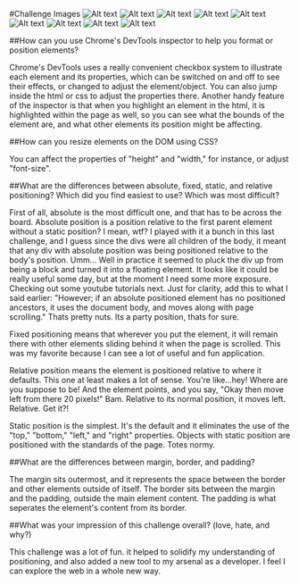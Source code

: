 
#Challenge Images
![Alt text](/week-3/chrome-devtools/imgs/1_change_colors.png)
![Alt text](/week-3/chrome-devtools/imgs/2_column.png)
![Alt text](/week-3/chrome-devtools/imgs/3_row.png)
![Alt text](/week-3/chrome-devtools/imgs/4_equidistant.png)
![Alt text](/week-3/chrome-devtools/imgs/5_squares.png)
![Alt text](/week-3/chrome-devtools/imgs/6_footer.png)
![Alt text](/week-3/chrome-devtools/imgs/7_header.png)
![Alt text](/week-3/chrome-devtools/imgs/8_sidebar.png)
![Alt text](/week-3/chrome-devtools/imgs/9_creative_uncreative.png)

##How can you use Chrome's DevTools inspector to help you format or position elements?

Chrome's DevTools uses a really convenient checkbox system to illustrate each element and its properties, which can be switched on and off to see their effects, or changed to adjust the element/object. You can also jump inside the html or css to adjust the properties there. Another handy feature of the inspector is that when you highlight an element in the html, it is highlighted within the page as well, so you can see what the bounds of the element are, and what other elements its position might be affecting.

##How can you resize elements on the DOM using CSS?

You can affect the properties of "height" and "width," for instance, or adjust "font-size".

##What are the differences between absolute, fixed, static, and relative positioning? Which did you find easiest to use? Which was most difficult?

First of all, absolute is the most difficult one, and that has to be across the board. Absolute position is a position relative to the first parent element without a static position? I mean, wtf? I played with it a bunch in this last challenge, and I guess since the divs were all children of the body, it meant that any div with absolute position was being positioned relative to the body's position. Umm... Well in practice it seemed to pluck the div up from being a block and turned it into a floating element. It looks like it could be really useful some day, but at the moment I need some more exposure. Checking out some youtube tutorials next.
Just for clarity, add this to what I said earlier: "However; if an absolute positioned element has no positioned ancestors, it uses the document body, and moves along with page scrolling." Thats pretty nuts. Its a party position, thats for sure.

Fixed positioning means that wherever you put the element, it will remain there with other elements sliding behind it when the page is scrolled. This was my favorite because I can see a lot of useful and fun application.

Relative position means the element is positioned relative to where it defaults. This one at least makes a lot of sense. You're like...hey! Where are you suppose to be! And the element points, and you say, "Okay then move left from there 20 pixels!" Bam. Relative to its normal position, it moves left. Relative. Get it?!

Static position is the simplest. It's the default and it eliminates the use of the "top," "bottom," "left," and "right" properties. Objects with static position are positioned with the standards of the page. Totes normy.

##What are the differences between margin, border, and padding?

The margin sits outermost, and it represents the space between the border and other elements outside of itself. The border sits between the margin and the padding, outside the main element content. The padding is what seperates the element's content from its border.

##What was your impression of this challenge overall? (love, hate, and why?)

This challenge was a lot of fun. it helped to solidify my understanding of positioning, and also added a new tool to my arsenal as a developer. I feel I can explore the web in a whole new way.